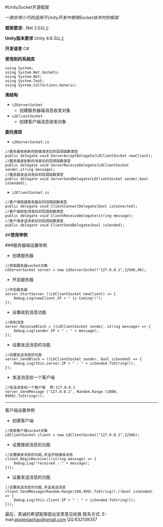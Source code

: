 #UnitySocket开源框架

*一款非常小巧的适用于Unity开发中使用Socket技术时的框架*

**框架要求:**
.Net 2.0以上

**Unity版本要求**
Unity 4.6.3以上

**开发语言**
C#

**使用到的系统库**
```
using System;
using System.Net.Sockets;
using System.Net;
using System.Text;
using System.Collections.Generic;
```

**类结构**
- `LOServerSocket`
	- 创建服务器端消息收发对象
- `LOClientSocket`
	- 创建客户端消息收发对象

**委托类型**

- `LOServerSocket.cs`
```
//服务器收到新的链接请求后的回调函数类型		
public delegate void ServerAcceptDelegate(LOClientSocket newClient);
//服务器收到新的消息后的回调函数类型
public delegate void ServerReceiveDelegate(LOClientSocket sender,string message);
//服务器发送消息后的回调函数类型
public delegate void ServerSendDelegate(LOClientSocket sender,bool isSended);
```

- `LOClientSocket.cs`
```
//客户端链接服务器后的回调函数类型
public delegate void ClientConnectDelegate(bool isConnected);
//客户端收到消息后的回调函数类型
public delegate void ClientReceiveDelegate(string message);
//客户端发送消息后的回调函数类型
public delegate void ClientSendDelegate(bool isSended);
```

##**使用举例**

###服务器端设置举例
- 创建服务器
```
//获取服务器socket对象
LOServerSocket server = new LOServerSocket("127.0.0.1",12566,40);
```
- 开启服务器
```
//开启服务器
server.StartServer ((LOClientSocket newClient) => {
	Debug.Log(newClient.IP + " is Coming!!");
});
```
- 设置收到消息功能
```
//收到消息
server.ReceiveBlock = ((LOClientSocket sender, string message) => {
	Debug.Log(sender.IP + " : " + message);
});
```
- 设置发送消息的功能
```
//设置发送消息的功能
server.SendBlock = ((LOClientSocket sender, bool isSended) => {
	Debug.Log(this.server.IP + " : " + isSended.ToString());
});
```
- 发送消息给一个客户端
```
//发送消息给一个客户端  例:127.0.0.1
server.SendMessage ("127.0.0.1", Random.Range (1000, 9999).ToString());
```
* * *
客户端设置举例
- 创建客户端
```
//获取客户端socket对象
LOClientSocket client = new LOClientSocket("127.0.0.1",12566);
```
- 设置接收消息的功能
```
//设置接收消息的功能,并且开始接收消息
client.BeginReceive(((string message) => {
	Debug.Log("received : " + message);	
}));
```
- 设置发送消息的功能
```
//设置发送消息的功能,并且发送消息
client.SendMessage(Random.Range(100,999).ToString(),((bool isSended) => {
	Debug.Log(this.client.IP + " : " + isSended.ToString());
}));
```

最后，真诚的希望能够提出宝贵意见给我
联系方式:
E-mail:applexiaohao@gmail.com
QQ:632138357














